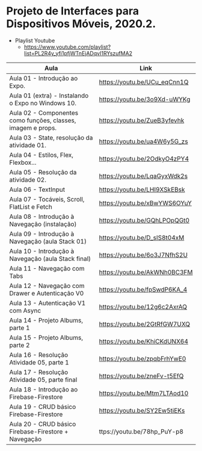 # Projeto de Interfaces para Dispositivos Móveis, 2020.2.

* Playlist Youtube
  * https://www.youtube.com/playlist?list=PL2R4y_yfi1pfjWTnEjADqvI1RYszufMA2

Aula | Link
------------ | -------------
Aula 01 - Introdução ao Expo. | https://youtu.be/UCu_eqCnn1Q
Aula 01 (extra) - Instalando o Expo no Windows 10. | https://youtu.be/3o9Xd-uWYKg
Aula 02 - Componentes como funções, classes, imagem e props. | https://youtu.be/ZueB3yfevhk
Aula 03 - State, resolução da atividade 01. | https://youtu.be/ua4W6y5G_zs
Aula 04 - Estilos, Flex, Flexbox... | https://youtu.be/2OdkyO4zPY4
Aula 05 - Resolução da atividade 02. | https://youtu.be/LqaGyxWdk2s
Aula 06 - TextInput | https://youtu.be/LHI9XSkEBsk
Aula 07 - Tocáveis, Scroll, FlatList e Fetch | https://youtu.be/xBwYWS6OYuY
Aula 08 - Introdução à Navegação (instalação) | https://youtu.be/GQhLPOpQGt0
Aula 09 - Introdução à Navegação (aula Stack 01) | https://youtu.be/D_sIS8t04xM
Aula 10 - Introdução à Navegação (aula Stack final) | https://youtu.be/6o3J7NfhS2U
Aula 11 - Navegação com Tabs | https://youtu.be/AkWNh0BC3FM
Aula 12 - Navegação com Drawer e Autenticação V0 | https://youtu.be/fpSwdP6KA_4
Aula 13 - Autenticação V1 com Async | https://youtu.be/12g6c2AxrAQ
Aula 14 - Projeto Albums, parte 1 | https://youtu.be/2GtRfGW7UXQ
Aula 15 - Projeto Albums, parte 2 | https://youtu.be/KhiCKdUNX64
Aula 16 - Resolução Atividade 05, parte 1 | https://youtu.be/zpqbFrhYwE0
Aula 17 - Resolução Atividade 05, parte final | https://youtu.be/zneFv-t5EfQ
Aula 18 - Introdução ao Firebase-Firestore | https://youtu.be/Mtm7LTAod10
Aula 19 - CRUD básico Firebase-Firestore | https://youtu.be/SY2Ew5tiEKs
Aula 20 - CRUD básico Firebase-Firestore + Navegação | ttps://youtu.be/78hp_PuY-p8